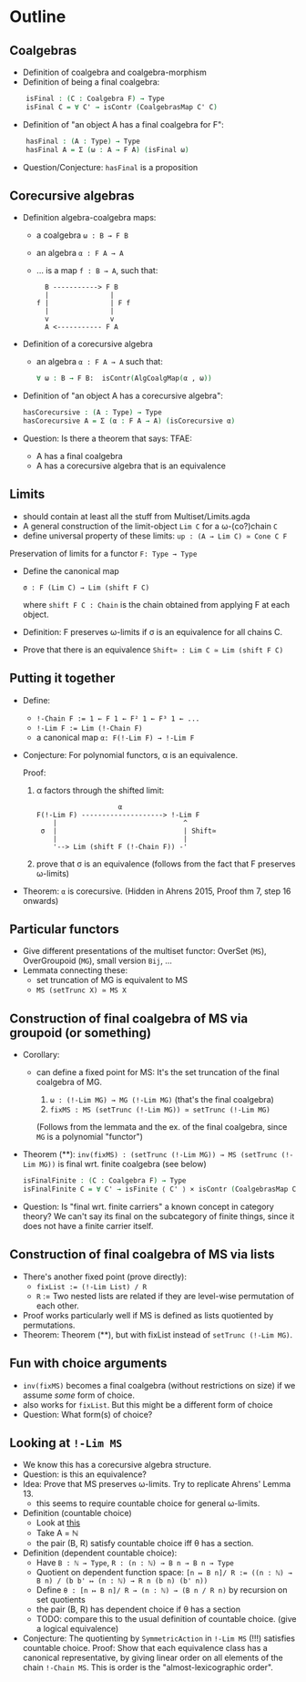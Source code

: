 # Outline

## Coalgebras

* Definition of coalgebra and coalgebra-morphism
* Definition of being a final coalgebra:

```agda
    isFinal : (C : Coalgebra F) → Type
    isFinal C = ∀ C' → isContr (CoalgebrasMap C' C)
```

* Definition of "an object A has a final coalgebra for F":
```agda
    hasFinal : (A : Type) → Type
    hasFinal A = Σ (ω : A → F A) (isFinal ω)
```
* Question/Conjecture: `hasFinal` is a proposition

## Corecursive algebras

* Definition algebra-coalgebra maps:
    - a coalgebra `ω : B → F B`
    - an algebra `α : F A → A`

    - ... is a map `f : B → A`, such that:

        ```
          B -----------> F B
          |               |
        f |               | F f
          |               |
          v               v
          A <----------- F A
        ```

* Definition of a corecursive algebra
    - an algebra `α : F A → A` such that:

        ```agda
        ∀ ω : B → F B:  isContr(AlgCoalgMap(α , ω))
        ```

* Definition of "an object A has a corecursive algebra":

    ```agda
    hasCorecursive : (A : Type) → Type
    hasCorecursive A = Σ (α : F A → A) (isCorecursive α)
    ```

* Question: Is there a theorem that says:
    TFAE:
    * A has a final coalgebra
    * A has a corecursive algebra that is an equivalence

## Limits

* should contain at least all the stuff from Multiset/Limits.agda
* A general construction of the limit-object `Lim C` for a ω-(co?)chain `C`
* define universal property of these limits: `up : (A → Lim C) ≃ Cone C F`

Preservation of limits for a functor `F: Type → Type`

* Define the canonical map

    ```
    σ : F (Lim C) → Lim (shift F C)
    ```

  where `shift F C : Chain` is the chain obtained from
  applying F at each object.

* Definition: F preserves ω-limits if σ is an equivalence for all chains C.

* Prove that there is an equivalence `Shift≃ : Lim C ≃ Lim (shift F C)`


## Putting it together

* Define:
    - `!-Chain F := 1 ← F 1 ← F² 1 ← F³ 1 ← ...`
    - `!-Lim F := Lim (!-Chain F)`
    - a canonical map `α: F(!-Lim F) → !-Lim F`

* Conjecture:
    For polynomial functors, α is an equivalence.

    Proof:
    1) α factors through the shifted limit:

        ```
                            α
        F(!-Lim F) --------------------> !-Lim F
            |                               ^
         σ  |                               | Shift≃
            |                               |
            '--> Lim (shift F (!-Chain F)) -'
        ```

    2) prove that σ is an equivalence (follows from the fact that F
        preserves ω-limits)

* Theorem: `α` is corecursive.
    (Hidden in Ahrens 2015, Proof thm 7, step 16 onwards)

## Particular functors

* Give different presentations of the multiset functor:
    OverSet (`MS`), OverGroupoid (`MG`), small version `Bij`, ...
* Lemmata connecting these:
    - set truncation of MG is equivalent to MS
    - `MS (setTrunc X) ≃ MS X`

## Construction of final coalgebra of MS via groupoid (or something)

* Corollary:
    - can define a fixed point for MS:
        It's the set truncation of the final coalgebra of MG.

        1) `ω : (!-Lim MG) → MG (!-Lim MG)` (that's the final coalgebra)
        2) `fixMS : MS (setTrunc (!-Lim MG)) ≃ setTrunc (!-Lim MG)`

        (Follows from the lemmata and the ex. of the final coalgebra,
        since `MG` is a polynomial "functor")

* Theorem (**):
    `inv(fixMS) : (setTrunc (!-Lim MG)) → MS (setTrunc (!-Lim MG))`
    is final wrt. finite coalgebra (see below)

    ```agda
    isFinalFinite : (C : Coalgebra F) → Type
    isFinalFinite C = ∀ C' → isFinite ⟨ C' ⟩ × isContr (CoalgebrasMap C' C)
    ```

* Question: Is "final wrt. finite carriers" a known concept in category theory?
    We can't say its final on the subcategory of finite things, since it does not
    have a finite carrier itself.

## Construction of final coalgebra of MS via lists

* There's another fixed point (prove directly):
    - `fixList := (!-Lim List) / R`
    - `R` := Two nested lists are related if they are level-wise
             permutation of each other.
* Proof works particularly well if MS is defined as lists quotiented by permutations.
* Theorem: Theorem (**), but with fixList instead of `setTrunc (!-Lim MG)`.

## Fun with choice arguments

* `inv(fixMS)` becomes a final coalgebra (without restrictions on size) if we
  assume *some* form of choice.
* also works for `fixList`. But this might be a different form of choice
* Question: What form(s) of choice?

## Looking at `!-Lim MS`

* We know this has a corecursive algebra structure.
* Question: is this an equivalence?
* Idea: Prove that MS preserves ω-limits. Try to replicate Ahrens' Lemma 13.
    - this seems to require countable choice for general ω-limits.
* Definition (countable choice)
    - Look at [this](https://github.com/niccoloveltri/final-pfin/blob/main/AxiomChoice.agda)
    - Take A = ℕ
    - the pair (B, R) satisfy countable choice iff θ has a section.
* Definition (dependent countable choice):
    - Have `B : ℕ → Type`, `R : (n : ℕ) → B n → B n → Type`
    - Quotient on dependent function space:
        `[n ↦ B n]/ R := ((n : ℕ) → B n) / (b b' ↦ (n : ℕ) → R n (b n) (b' n))`
    - Define `θ : [n ↦ B n]/ R → (n : ℕ) → (B n / R n)` by recursion on set quotients
    - the pair (B, R) has dependent choice if θ has a section
    - TODO: compare this to the usual definition of countable choice.
        (give a logical equivalence)
* Conjecture: The quotienting by `SymmetricAction` in `!-Lim MS` (!!!) satisfies countable choice.
    Proof: Show that each equivalence class has a canonical representative,
           by giving linear order on all elements of the chain `!-Chain MS`.
           This is order is the "almost-lexicographic order".
